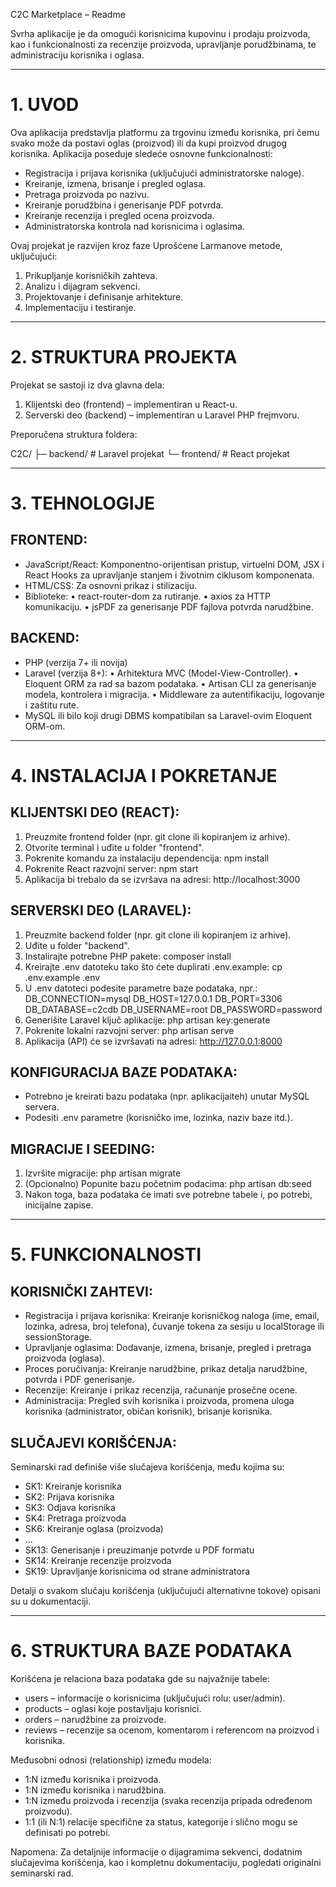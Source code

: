 C2C Marketplace – Readme

 Svrha aplikacije je da omogući korisnicima kupovinu i prodaju proizvoda, kao i funkcionalnosti za recenzije proizvoda, upravljanje porudžbinama, te administraciju korisnika i oglasa.


-------------------------------------------------------------------------------
# 1. UVOD
Ova aplikacija predstavlja platformu za trgovinu između korisnika, pri čemu svako može da postavi oglas (proizvod) ili da kupi proizvod drugog korisnika. Aplikacija poseduje sledeće osnovne funkcionalnosti:
- Registracija i prijava korisnika (uključujući administratorske naloge).
- Kreiranje, izmena, brisanje i pregled oglasa.
- Pretraga proizvoda po nazivu.
- Kreiranje porudžbina i generisanje PDF potvrda.
- Kreiranje recenzija i pregled ocena proizvoda.
- Administratorska kontrola nad korisnicima i oglasima.

Ovaj projekat je razvijen kroz faze Uprošćene Larmanove metode, uključujući:
1) Prikupljanje korisničkih zahteva.
2) Analizu i dijagram sekvenci.
3) Projektovanje i definisanje arhitekture.
4) Implementaciju i testiranje.

-------------------------------------------------------------------------------
# 2. STRUKTURA PROJEKTA
Projekat se sastoji iz dva glavna dela:
1. Klijentski deo (frontend) – implementiran u React-u.
2. Serverski deo (backend) – implementiran u Laravel PHP frejmvoru.

Preporučena struktura foldera:

C2C/
 ├─ backend/           # Laravel projekat
 └─ frontend/          # React projekat

-------------------------------------------------------------------------------
# 3. TEHNOLOGIJE

## FRONTEND:
- JavaScript/React: Komponentno-orijentisan pristup, virtuelni DOM, JSX i React Hooks za upravljanje stanjem i životnim ciklusom komponenata.
- HTML/CSS: Za osnovni prikaz i stilizaciju.
- Biblioteke:
  • react-router-dom za rutiranje.
  • axios za HTTP komunikaciju.
  • jsPDF za generisanje PDF fajlova potvrda narudžbine.

## BACKEND:
- PHP (verzija 7+ ili novija)
- Laravel (verzija 8+):
  • Arhitektura MVC (Model-View-Controller).
  • Eloquent ORM za rad sa bazom podataka.
  • Artisan CLI za generisanje modela, kontrolera i migracija.
  • Middleware za autentifikaciju, logovanje i zaštitu rute.
- MySQL ili bilo koji drugi DBMS kompatibilan sa Laravel-ovim Eloquent ORM-om.

-------------------------------------------------------------------------------
# 4. INSTALACIJA I POKRETANJE

## KLIJENTSKI DEO (REACT):
1) Preuzmite frontend folder (npr. git clone <repo-url> ili kopiranjem iz arhive).
2) Otvorite terminal i uđite u folder "frontend".
3) Pokrenite komandu za instalaciju dependencija:
   npm install
4) Pokrenite React razvojni server:
   npm start
5) Aplikacija bi trebalo da se izvršava na adresi:
   http://localhost:3000

## SERVERSKI DEO (LARAVEL):
1) Preuzmite backend folder (npr. git clone <repo-url> ili kopiranjem iz arhive).
2) Uđite u folder "backend".
3) Instalirajte potrebne PHP pakete:
   composer install
4) Kreirajte .env datoteku tako što ćete duplirati .env.example:
   cp .env.example .env
5) U .env datoteci podesite parametre baze podataka, npr.:
   DB_CONNECTION=mysql
   DB_HOST=127.0.0.1
   DB_PORT=3306
   DB_DATABASE=c2cdb
   DB_USERNAME=root
   DB_PASSWORD=password
6) Generišite Laravel ključ aplikacije:
   php artisan key:generate
7) Pokrenite lokalni razvojni server:
   php artisan serve
8) Aplikacija (API) će se izvršavati na adresi:
   http://127.0.0.1:8000

## KONFIGURACIJA BAZE PODATAKA:
- Potrebno je kreirati bazu podataka (npr. aplikacijaiteh) unutar MySQL servera.
- Podesiti .env parametre (korisničko ime, lozinka, naziv baze itd.).

## MIGRACIJE I SEEDING:
1) Izvršite migracije:
   php artisan migrate
2) (Opcionalno) Popunite bazu početnim podacima:
   php artisan db:seed
3) Nakon toga, baza podataka će imati sve potrebne tabele i, po potrebi, inicijalne zapise.

-------------------------------------------------------------------------------
# 5. FUNKCIONALNOSTI

## KORISNIČKI ZAHTEVI:
- Registracija i prijava korisnika: Kreiranje korisničkog naloga (ime, email, lozinka, adresa, broj telefona), čuvanje tokena za sesiju u localStorage ili sessionStorage.
- Upravljanje oglasima: Dodavanje, izmena, brisanje, pregled i pretraga proizvoda (oglasa).
- Proces poručivanja: Kreiranje narudžbine, prikaz detalja narudžbine, potvrda i PDF generisanje.
- Recenzije: Kreiranje i prikaz recenzija, računanje prosečne ocene.
- Administracija: Pregled svih korisnika i proizvoda, promena uloga korisnika (administrator, običan korisnik), brisanje korisnika.

## SLUČAJEVI KORIŠĆENJA:
Seminarski rad definiše više slučajeva korišćenja, među kojima su:
- SK1: Kreiranje korisnika
- SK2: Prijava korisnika
- SK3: Odjava korisnika
- SK4: Pretraga proizvoda
- SK6: Kreiranje oglasa (proizvoda)
- ...
- SK13: Generisanje i preuzimanje potvrde u PDF formatu
- SK14: Kreiranje recenzije proizvoda
- SK19: Upravljanje korisnicima od strane administratora

Detalji o svakom slučaju korišćenja (uključujući alternativne tokove) opisani su u dokumentaciji.

-------------------------------------------------------------------------------
# 6. STRUKTURA BAZE PODATAKA
Korišćena je relaciona baza podataka gde su najvažnije tabele:
- users – informacije o korisnicima (uključujući rolu: user/admin).
- products – oglasi koje postavljaju korisnici.
- orders – narudžbine za proizvode.
- reviews – recenzije sa ocenom, komentarom i referencom na proizvod i korisnika.

Međusobni odnosi (relationship) između modela:
- 1:N između korisnika i proizvoda.
- 1:N između korisnika i narudžbina.
- 1:N između proizvoda i recenzija (svaka recenzija pripada određenom proizvodu).
- 1:1 (ili N:1) relacije specifične za status, kategorije i slično mogu se definisati po potrebi.



Napomena: Za detaljnije informacije o dijagramima sekvenci, dodatnim slučajevima korišćenja, kao i kompletnu dokumentaciju, pogledati originalni seminarski rad.
